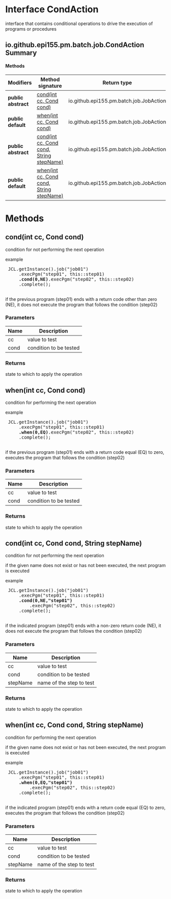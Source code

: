Interface CondAction
====================
interface that contains conditional operations to drive the execution of programs or procedures

io.github.epi155.pm.batch.job.CondAction Summary
-------
#### Methods
| Modifiers           | Method signature                                                                  | Return type                                |
| ------------------- | --------------------------------------------------------------------------------- | ------------------------------------------ |
| **public abstract** | [cond(int cc, Cond cond)](#condint-cc-cond-cond)                                  | io.github.epi155.pm.batch.job.JobAction<T> |
| **public default**  | [when(int cc, Cond cond)](#whenint-cc-cond-cond)                                  | io.github.epi155.pm.batch.job.JobAction<T> |
| **public abstract** | [cond(int cc, Cond cond, String stepName)](#condint-cc-cond-cond-string-stepname) | io.github.epi155.pm.batch.job.JobAction<T> |
| **public default**  | [when(int cc, Cond cond, String stepName)](#whenint-cc-cond-cond-string-stepname) | io.github.epi155.pm.batch.job.JobAction<T> |

Methods
=======
cond(int cc, Cond cond)
-----------------------
condition for not performing the next operation
 <p>
 example
 <pre>
 JCL.getInstance().job("job01")
     .execPgm("step01", this::step01)
     <b>.cond(0,NE)</b>.execPgm("step02", this::step02)
     .complete();
 </pre>
 if the previous program (step01) ends with a return code other than zero (NE),
 it does not execute the program that follows the condition (step02)

### Parameters

| Name | Description            |
| ---- | ---------------------- |
| cc   | value to test          |
| cond | condition to be tested |

### Returns

state to which to apply the operation


when(int cc, Cond cond)
-----------------------
condition for performing the next operation
 <p>
 example
 <pre>
 JCL.getInstance().job("job01")
     .execPgm("step01", this::step01)
     <b>.when(0,EQ)</b>.execPgm("step02", this::step02)
     .complete();
 </pre>
 if the previous program (step01) ends with a return code equal (EQ) to zero,
 executes the program that follows the condition (step02)

### Parameters

| Name | Description            |
| ---- | ---------------------- |
| cc   | value to test          |
| cond | condition to be tested |

### Returns

state to which to apply the operation


cond(int cc, Cond cond, String stepName)
----------------------------------------
condition for not performing the next operation
 <p>
 if the given name does not exist or has not been executed, the next program is executed
 <p>
 example
 <pre>
 JCL.getInstance().job("job01")
     .execPgm("step01", this::step01)
     <b>.cond(0,NE,"step01")</b>
         .execPgm("step02", this::step02)
     .complete();
 </pre>
 if the indicated program (step01) ends with a non-zero return code (NE),
 it does not execute the program that follows the condition (step02)

### Parameters

| Name     | Description              |
| -------- | ------------------------ |
| cc       | value to test            |
| cond     | condition to be tested   |
| stepName | name of the step to test |

### Returns

state to which to apply the operation


when(int cc, Cond cond, String stepName)
----------------------------------------
condition for performing the next operation
 <p>
 if the given name does not exist or has not been executed, the next program is executed
 <p>
 example
 <pre>
 JCL.getInstance().job("job01")
     .execPgm("step01", this::step01)
     <b>.when(0,EQ,"step01")</b>
         .execPgm("step02", this::step02)
     .complete();
 </pre>
 if the indicated program (step01) ends with a return code equal (EQ) to zero,
 executes the program that follows the condition (step02)

### Parameters

| Name     | Description              |
| -------- | ------------------------ |
| cc       | value to test            |
| cond     | condition to be tested   |
| stepName | name of the step to test |

### Returns

state to which to apply the operation


